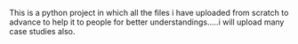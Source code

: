 This is a python project in which all the files i have uploaded from scratch to advance to help it to people for better understandings.....i will upload many case studies also.
